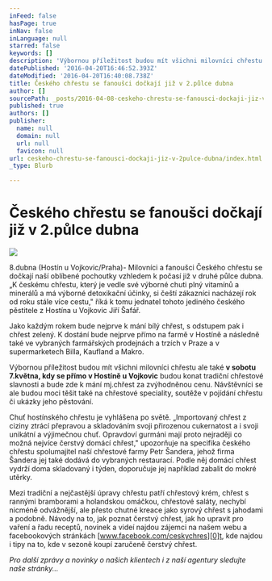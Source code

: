 ```yaml
---
inFeed: false
hasPage: true
inNav: false
inLanguage: null
starred: false
keywords: []
description: 'Výbornou příležitost budou mít všichni milovníci chřestu ale také v sobotu 7.května, kdy se přímo v Hostíně u Vojkovic budou konat tradiční chřestové slavnosti a bude zde k mání mj.chřest za zvýhodněnou cenu. Návštěvníci se ale budou moci těšit také na chřestové speciality, soutěže v pojídání chřestu či ukázky jeho pěstování.'
datePublished: '2016-04-20T16:46:52.393Z'
dateModified: '2016-04-20T16:40:08.738Z'
title: Českého chřestu se fanoušci dočkají již v 2.půlce dubna
author: []
sourcePath: _posts/2016-04-08-ceskeho-chrestu-se-fanousci-dockaji-jiz-v-2pulce-dubna.md
published: true
authors: []
publisher:
  name: null
  domain: null
  url: null
  favicon: null
url: ceskeho-chrestu-se-fanousci-dockaji-jiz-v-2pulce-dubna/index.html
_type: Blurb

---
```

# Českého chřestu se fanoušci dočkají již v 2.půlce dubna
![](https://the-grid-user-content.s3-us-west-2.amazonaws.com/3b8ef5cd-3b2f-4e79-b2b9-77884f8ced0e.jpg)

8.dubna (Hostín u Vojkovic/Praha)- Milovníci a fanoušci Českého chřestu se dočkají naší oblíbené pochoutky vzhledem k počasí již v druhé půlce dubna. „K českému chřestu, který je vedle své výborné chuti plný vitamínů a minerálů a má výborné detoxikační účinky, si čeští zákazníci nacházejí rok od roku stále více cestu," říká k tomu jednatel tohoto jediného českého pěstitele z Hostína u Vojkovic Jiří Šafář.

Jako každým rokem bude nejprve k mání bílý chřest, s odstupem pak i chřest zelený. K dostání bude nejprve přímo na farmě v Hostíně a následně také ve vybraných farmářských prodejnách a trzích v Praze a v supermarketech Billa, Kaufland a Makro.

Výbornou příležitost budou mít všichni milovníci chřestu ale také **v sobotu 7.května, kdy se přímo v Hostíně u Vojkovic** budou konat tradiční chřestové slavnosti a bude zde k mání mj.chřest za zvýhodněnou cenu. Návštěvníci se ale budou moci těšit také na chřestové speciality, soutěže v pojídání chřestu či ukázky jeho pěstování.

Chuť hostínského chřestu je vyhlášena po světě. „Importovaný chřest z ciziny ztrácí přepravou a skladováním svoji přirozenou cukernatost a i svoji unikátní a výjimečnou chuť. Opravdoví gurmáni mají proto nejraději co možná nejvíce čerstvý domácí chřest," upozorňuje na specifika českého chřestu spolumajitel naší chřestové farmy Petr Šandera, jehož firma Šandera jej také dodává do vybraných restaurací. Podle něj domácí chřest vydrží doma skladovaný i týden, doporučuje jej například zabalit do mokré utěrky.

Mezi tradiční a nejčastější úpravy chřestu patří chřestový krém, chřest s rannými bramborami a holandskou omáčkou, chřestové saláty, nechybí nicméně odvážnější, ale přesto chutné kreace jako syrový chřest s jahodami a podobně. Návody na to, jak poznat čerstvý chřest, jak ho upravit pro vaření a řadu receptů, novinek a videí najdou zájemci na našem webu a facebookových stránkách [www.facebook.com/ceskychres][0]t, kde najdou i tipy na to, kde v sezoně koupí zaručeně čerstvý chřest.

_Pro další zprávy a novinky o našich klientech i z naší agentury sledujte naše stránky..._

[0]: http://www.facebook.com/ceskychres